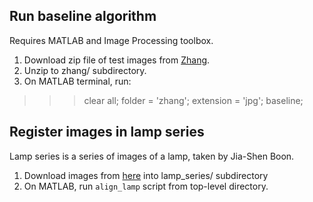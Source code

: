 Run baseline algorithm
---
Requires MATLAB and Image Processing toolbox.

1. Download zip file of test images from [Zhang](http://pages.cs.wisc.edu/~jiaxu/misc/exposures.zip).
2. Unzip to zhang/ subdirectory.
2. On MATLAB terminal, run:

>>> clear all; folder = 'zhang'; extension = 'jpg'; baseline;

Register images in lamp series
---

Lamp series is a series of images of a lamp, taken by Jia-Shen Boon.

1. Download images from [here](https://www.dropbox.com/sh/z3tlqvyl3j3ij15/AADg49yG62HyMWsq8V66mWVUa?dl=0) into lamp_series/ subdirectory
2. On MATLAB, run `align_lamp` script from top-level directory.
